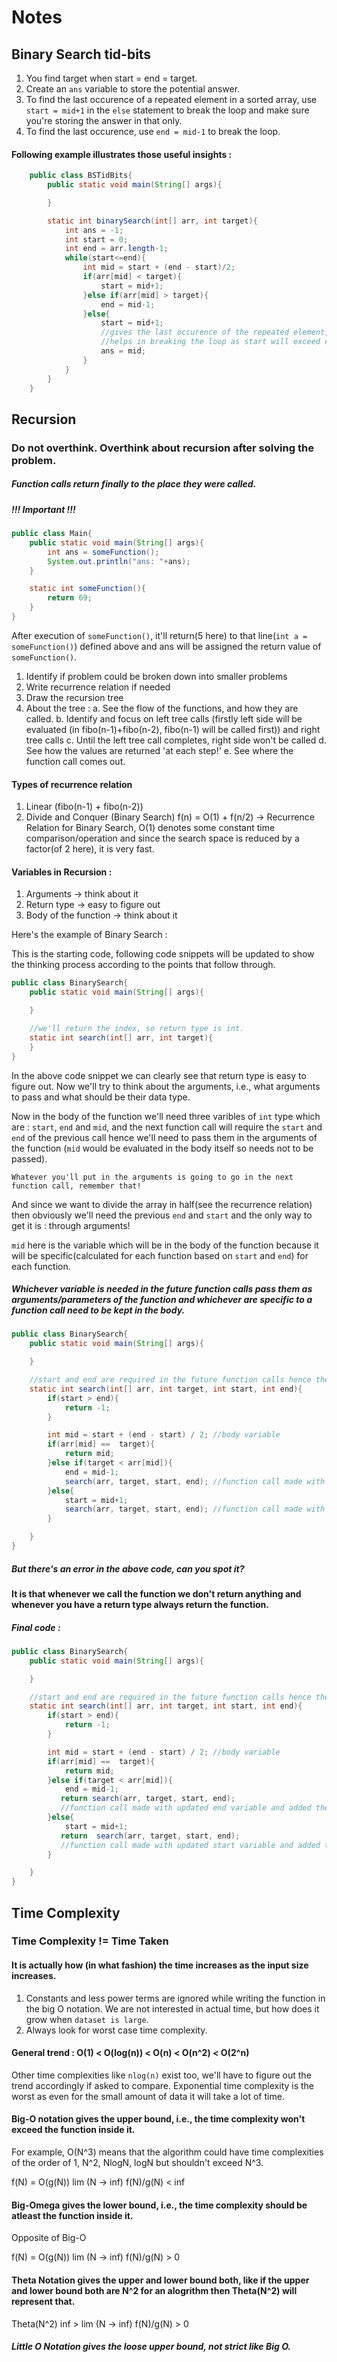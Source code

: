 # Notes

## Binary Search tid-bits

1. You find target when start = end = target.
2. Create an `ans` variable to store the potential answer.
3. To find the last occurence of a repeated element in a sorted array, use `start = mid+1` in the `else` statement to break the loop and make sure you're storing the answer in that only.
4. To find the last occurence, use `end = mid-1` to break the loop.

#### Following example illustrates those useful insights :

```java
    public class BSTidBits{
        public static void main(String[] args){

        }

        static int binarySearch(int[] arr, int target){
            int ans = -1;
            int start = 0;
            int end = arr.length-1;
            while(start<=end){
                int mid = start + (end - start)/2;
                if(arr[mid] < target){
                    start = mid+1;
                }else if(arr[mid] > target){
                    end = mid-1;
                }else{
                    start = mid+1;
                    //gives the last occurence of the repeated element, and of course
                    //helps in breaking the loop as start will exceed end.
                    ans = mid;
                }
            }
        }
    }

```

## Recursion

### Do not overthink. Overthink about recursion after solving the problem.

##### Function calls return finally to the place they were called.

##### !!! Important !!!

```java
public class Main{
    public static void main(String[] args){
        int ans = someFunction();
        System.out.println("ans: "+ans);
    }

    static int someFunction(){
        return 69;
    }
}
```

After execution of `someFunction()`, it'll return(5 here) to that line(`int a = someFunction()`) defined above and ans will be assigned the return value of `someFunction()`.

1. Identify if problem could be broken down into smaller problems
2. Write recurrence relation if needed
3. Draw the recursion tree
4. About the tree :
   a. See the flow of the functions, and how they are called.
   b. Identify and focus on left tree calls (firstly left side will be evaluated (in fibo(n-1)+fibo(n-2), fibo(n-1) will be called first)) and right tree calls
   c. Until the left tree call completes, right side won't be called
   d. See how the values are returned 'at each step!'
   e. See where the function call comes out.

#### Types of recurrence relation

1. Linear (fibo(n-1) + fibo(n-2))
2. Divide and Conquer (Binary Search)
   f(n) = O(1) + f(n/2) -> Recurrence Relation for Binary Search, O(1) denotes some constant time comparison/operation and since the search space is reduced by a factor(of 2 here), it is very fast.

#### Variables in Recursion :

1. Arguments -> think about it
2. Return type -> easy to figure out
3. Body of the function -> think about it

Here's the example of Binary Search :

This is the starting code, following code snippets will be updated to show the thinking process according to the points that follow through.

```java
public class BinarySearch{
    public static void main(String[] args){

    }

    //we'll return the index, so return type is int.
    static int search(int[] arr, int target){
    }
}

```

In the above code snippet we can clearly see that return type is easy to figure out. Now we'll try to think about the arguments, i.e., what arguments to pass and what should be their data type.

Now in the body of the function we'll need three varibles of `int` type which are : `start`, `end` and `mid`, and the next function call will require the `start` and `end` of the previous call hence we'll need to pass them in the arguments of the function (`mid` would be evaluated in the body itself so needs not to be passed).

`Whatever you'll put in the arguments is going to go in the next function call, remember that!`

And since we want to divide the array in half(see the recurrence relation) then obviously we'll need the previous `end` and `start` and the only way to get it is : through arguments!

`mid` here is the variable which will be in the body of the function because it will be specific(calculated for each function based on `start` and `end`) for each function.

##### Whichever variable is needed in the future function calls pass them as arguments/parameters of the function and whichever are specific to a function call need to be kept in the body.

```java
public class BinarySearch{
    public static void main(String[] args){

    }

    //start and end are required in the future function calls hence they are provided in the argument itself.
    static int search(int[] arr, int target, int start, int end){
        if(start > end){
            return -1;
        }

        int mid = start + (end - start) / 2; //body variable
        if(arr[mid] ==  target){
            return mid;
        }else if(target < arr[mid]){
            end = mid-1;
            search(arr, target, start, end); //function call made with updated end variable
        }else{
            start = mid+1;
            search(arr, target, start, end); //function call made with updated start variable
        }

    }
}

```

##### But there's an error in the above code, can you spot it?

#### It is that whenever we call the function we don't return anything and whenever you have a return type always return the function.

##### Final code :

```java
public class BinarySearch{
    public static void main(String[] args){

    }

    //start and end are required in the future function calls hence they are provided in the argument itself.
    static int search(int[] arr, int target, int start, int end){
        if(start > end){
            return -1;
        }

        int mid = start + (end - start) / 2; //body variable
        if(arr[mid] ==  target){
            return mid;
        }else if(target < arr[mid]){
            end = mid-1;
           return search(arr, target, start, end);
           //function call made with updated end variable and added the return statement
        }else{
            start = mid+1;
           return  search(arr, target, start, end);
           //function call made with updated start variable and added the return statement
        }

    }
}

```

## Time Complexity

### Time Complexity != Time Taken

#### It is actually how (in what fashion) the time increases as the input size increases.

1. Constants and less power terms are ignored while writing the function in the big O notation. We are not interested in actual time, but how does it grow when `dataset is large`.
2. Always look for worst case time complexity.

#### General trend : O(1) < O(log(n)) < O(n) < O(n^2) < O(2^n)

Other time complexities like `nlog(n)` exist too, we'll have to figure out the trend accordingly if asked to compare.
Exponential time complexity is the worst as even for the small amount of data it will take a lot of time.

#### Big-O notation gives the upper bound, i.e., the time complexity won't exceed the function inside it.

For example, O(N^3) means that the algorithm could have time complexities of the order of 1, N^2, NlogN, logN but shouldn't exceed N^3.

f(N) = O(g(N))
lim (N -> inf) f(N)/g(N) < inf

#### Big-Omega gives the lower bound, i.e., the time complexity should be atleast the function inside it.

Opposite of Big-O

f(N) = O(g(N))
lim (N -> inf) f(N)/g(N) > 0

#### Theta Notation gives the upper and lower bound both, like if the upper and lower bound both are N^2 for an alogrithm then Theta(N^2) will represent that.

Theta(N^2)
inf > lim (N -> inf) f(N)/g(N) > 0

##### Little O Notation gives the loose upper bound, not strict like Big O.